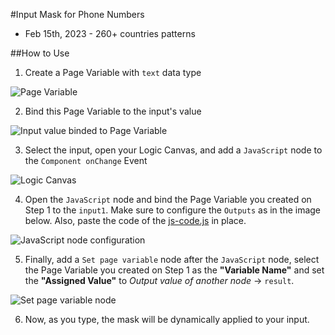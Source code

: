 #Input Mask for Phone Numbers

- Feb 15th, 2023 - 260+ countries patterns


##How to Use

1) Create a Page Variable with `text` data type

![Page Variable](https://github.com/gustavreinehr/appgyver/assets/75501879/55f93bbe-0e4c-4722-aa4a-17238e01e59a)

2) Bind this Page Variable to the input's value

![Input value binded to Page Variable](https://github.com/gustavreinehr/appgyver/assets/75501879/380c9c4f-9ae9-4bd5-b0df-1f21e66f0b1f)

3) Select the input, open your Logic Canvas, and add a `JavaScript` node to the `Component onChange` Event

![Logic Canvas](https://github.com/gustavreinehr/appgyver/assets/75501879/8c8f893c-13c9-4e6a-91a2-2acbb25a3483)

4) Open the `JavaScript` node and bind the Page Variable you created on Step 1 to the `input1`. Make sure to configure the `Outputs` as in the image below. Also, paste the code of the [js-code.js](./js-code.js) in place.

![JavaScript node configuration](https://github.com/gustavreinehr/appgyver/assets/75501879/bfea8a29-bde2-4734-a135-0d93b3aad21c)

5) Finally, add a `Set page variable` node after the `JavaScript` node, select the Page Variable you created on Step 1 as the **"Variable Name"** and set the **"Assigned Value"** to *Output value of another node* -> `result`.

![Set page variable node](https://github.com/gustavreinehr/appgyver/assets/75501879/d7dc3210-3821-4282-9a58-5423b107d2b2)

6) Now, as you type, the mask will be dynamically applied to your input.
